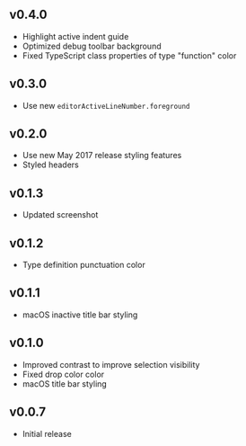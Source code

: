 ## v0.4.0
- Highlight active indent guide
- Optimized debug toolbar background
- Fixed TypeScript class properties of type "function" color

## v0.3.0
- Use new `editorActiveLineNumber.foreground`

## v0.2.0
- Use new May 2017 release styling features
- Styled headers

## v0.1.3
- Updated screenshot

## v0.1.2
- Type definition punctuation color

## v0.1.1
- macOS inactive title bar styling

## v0.1.0
- Improved contrast to improve selection visibility
- Fixed drop color color
- macOS title bar styling

## v0.0.7
- Initial release